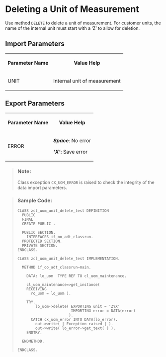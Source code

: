 <!-- loio54ded5bdf2284bed955a19981f5b310f -->

# Deleting a Unit of Measurement

Use method `DELETE` to delete a unit of measurement. For customer units, the name of the internal unit must start with a ‘Z’ to allow for deletion.



<a name="loio54ded5bdf2284bed955a19981f5b310f__section_cdm_ccl_rlb"/>

## Import Parameters

<a name="loio54ded5bdf2284bed955a19981f5b310f__table_twy_xbl_rlb"/>


<table>
<tr>
<th>

Parameter Name



</th>
<th>

Value Help



</th>
</tr>
<tr>
<td>

UNIT



</td>
<td>

Internal unit of measurement



</td>
</tr>
</table>



<a name="loio54ded5bdf2284bed955a19981f5b310f__section_fkc_ddv_plb"/>

## Export Parameters

<a name="loio54ded5bdf2284bed955a19981f5b310f__table_ztj_m2v_plb"/>


<table>
<tr>
<th>

Parameter Name



</th>
<th>

Value Help



</th>
</tr>
<tr>
<td>

ERROR



</td>
<td>

***Space***: No error

***‘X’***: Save error



</td>
</tr>
</table>

> ### Note:  
> Class exception `CX_UOM_ERROR` is raised to check the integrity of the data import parameters.

> ### Sample Code:  
> ```lang-abap
> CLASS zcl_uom_unit_delete_test DEFINITION 
>   PUBLIC 
>   FINAL 
>   CREATE PUBLIC . 
>  
>   PUBLIC SECTION. 
>     INTERFACES if_oo_adt_classrun. 
>   PROTECTED SECTION. 
>   PRIVATE SECTION. 
> ENDCLASS. 
>  
> CLASS zcl_uom_unit_delete_test IMPLEMENTATION. 
>  
>   METHOD if_oo_adt_classrun~main. 
>  
>     DATA: lo_uom  TYPE REF TO cl_uom_maintenance. 
>  
>     cl_uom_maintenance=>get_instance( 
>     RECEIVING 
>       ro_uom = lo_uom ). 
>  
>     TRY. 
>         lo_uom->delete( EXPORTING unit = 'ZYX' 
>                         IMPORTING error = DATA(error) 
>                        ). 
>       CATCH cx_uom_error INTO DATA(lo_error). 
>         out->write( | Exception raised | ). 
>         out->write( lo_error->get_text( ) ). 
>     ENDTRY. 
>  
>   ENDMETHOD. 
>  
> ENDCLASS.
> 
> ```

